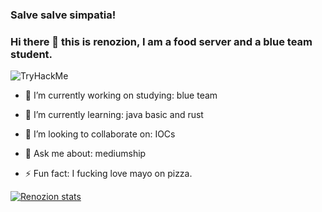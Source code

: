 ### Salve salve simpatia! 
### Hi there 👋 this is renozion, I am a food server and a blue team student.


<img src="https://tryhackme-badges.s3.amazonaws.com/renozion.png" alt="TryHackMe">


- 🔭 I’m currently working on studying: blue team
- 🌱 I’m currently learning: java basic and rust
- 👯 I’m looking to collaborate on:  IOCs 

- 💬 Ask me about: mediumship
- ⚡ Fun fact: I fucking love mayo on pizza.



[![Renozion stats](https://github-readme-stats.vercel.app/api?username=renozion)](https://github.com/renozion/renozion)


